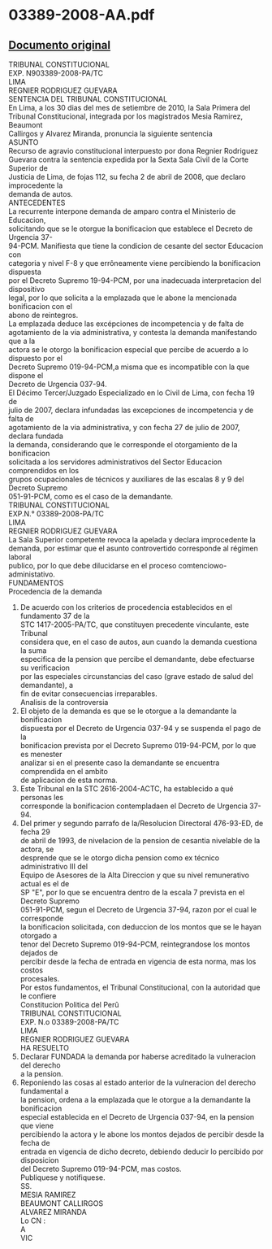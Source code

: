 
03389-2008-AA.pdf
=================
  
[Documento original](https://tc.gob.pe/jurisprudencia/2010/03389-2008-AA.pdf)  
---  
TRIBUNAL CONSTITUCIONAL  
EXP. N903389-2008-PA/TC  
LIMA  
REGNIER RODRIGUEZ GUEVARA  
SENTENCIA DEL TRIBUNAL CONSTITUCIONAL  
En Lima, a los 30 dias del mes de setiembre de 2010, la Sala Primera del  
Tribunal Constitucional, integrada por los magistrados Mesia Ramirez, Beaumont  
Callirgos y Alvarez Miranda, pronuncia la siguiente sentencia  
ASUNTO  
Recurso de agravio constitucional interpuesto por dona Regnier Rodriguez  
Guevara contra la sentencia expedida por la Sexta Sala Civil de la Corte Superior de  
Justicia de Lima, de fojas 112, su fecha 2 de abril de 2008, que declaro improcedente la  
demanda de autos.  
ANTECEDENTES  
La recurrente interpone demanda de amparo contra el Ministerio de Educacion,  
solicitando que se le otorgue la bonificacion que establece el Decreto de Urgencia 37-  
94-PCM. Manifiesta que tiene la condicion de cesante del sector Educacion con  
categoria y nivel F-8 y que errôneamente viene percibiendo la bonificacion dispuesta  
por el Decreto Supremo 19-94-PCM, por una inadecuada interpretacion del dispositivo  
legal, por lo que solicita a la emplazada que le abone la mencionada bonificacion con el  
abono de reintegros.  
La emplazada deduce las excépciones de incompetencia y de falta de  
agotamiento de la via administrativa, y contesta la demanda manifestando que a la  
actora se le otorgo la bonificacion especial que percibe de acuerdo a lo dispuesto por el  
Decreto Supremo 019-94-PCM,a misma que es incompatible con la que dispone el  
Decreto de Urgencia 037-94.  
El Décimo Tercer/Juzgado Especializado en lo Civil de Lima, con fecha 19 de  
julio de 2007, declara infundadas las excepciones de incompetencia y de falta de  
agotamiento de la via administrativa, y con fecha 27 de julio de 2007, declara fundada  
la demanda, considerando que le corresponde el otorgamiento de la bonificacion  
solicitada a los servidores administrativos del Sector Educacion comprendidos en los  
grupos ocupacionales de técnicos y auxiliares de las escalas 8 y 9 del Decreto Supremo  
051-91-PCM, como es el caso de la demandante.  
TRIBUNAL CONSTITUCIONAL  
EXP.N.° 03389-2008-PA/TC  
LIMA  
REGNIER RODRIGUEZ GUEVARA  
La Sala Superior competente revoca la apelada y declara improcedente la  
demanda, por estimar que el asunto controvertido corresponde al régimen laboral  
publico, por lo que debe dilucidarse en el proceso comtenciowo-administativo.  
FUNDAMENTOS  
Procedencia de la demanda  
1. De acuerdo con los criterios de procedencia establecidos en el fundamento 37 de la  
STC 1417-2005-PA/TC, que constituyen precedente vinculante, este Tribunal  
considera que, en el caso de autos, aun cuando la demanda cuestiona la suma  
especifica de la pension que percibe el demandante, debe efectuarse su verificacion  
por las especiales circunstancias del caso (grave estado de salud del demandante), a  
fin de evitar consecuencias irreparables.  
Analisis de la controversia  
2. El objeto de la demanda es que se le otorgue a la demandante la bonificacion  
dispuesta por el Decreto de Urgencia 037-94 y se suspenda el pago de la  
bonificacion prevista por el Decreto Supremo 019-94-PCM, por lo que es menester  
analizar si en el presente caso la demandante se encuentra comprendida en el ambito  
de aplicacion de esta norma.  
3. Este Tribunal en la STC 2616-2004-ACTC, ha establecido a qué personas les  
corresponde la bonificacion contempladaen el Decreto de Urgencia 37-94.  
4. Del primer y segundo parrafo de la/Resolucion Directoral 476-93-ED, de fecha 29  
de abril de 1993, de nivelacion de la pension de cesantia nivelable de la actora, se  
desprende que se le otorgo dicha pension como ex técnico administrativo III del  
Equipo de Asesores de la Alta Direccion y que su nivel remunerativo actual es el de  
SP "E", por lo que se encuentra dentro de la escala 7 prevista en el Decreto Supremo  
051-91-PCM, segun el Decreto de Urgencia 37-94, razon por el cual le corresponde  
la bonificacion solicitada, con deduccion de los montos que se le hayan otorgado a  
tenor del Decreto Supremo 019-94-PCM, reintegrandose los montos dejados de  
percibir desde la fecha de entrada en vigencia de esta norma, mas los costos  
procesales.  
Por estos fundamentos, el Tribunal Constitucional, con la autoridad que le confiere  
Constitucion Politica del Perû  
TRIBUNAL CONSTITUCIONAL  
EXP. N.o 03389-2008-PA/TC  
LIMA  
REGNIER RODRIGUEZ GUEVARA  
HA RESUELTO  
1. Declarar FUNDADA la demanda por haberse acreditado la vulneracion del derecho  
a la pension.  
2. Reponiendo las cosas al estado anterior de la vulneracion del derecho fundamental a  
la pension, ordena a la emplazada que le otorgue a la demandante la bonificacion  
especial establecida en el Decreto de Urgencia 037-94, en la pension que viene  
percibiendo la actora y le abone los montos dejados de percibir desde la fecha de  
entrada en vigencia de dicho decreto, debiendo deducir lo percibido por disposicion  
del Decreto Supremo 019-94-PCM, mas costos.  
Publiquese y notifiquese.  
SS.  
MESIA RAMIREZ  
BEAUMONT CALLIRGOS  
ALVAREZ MIRANDA  
Lo CN :  
A  
VIC